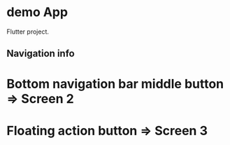 # demo App 

 Flutter project.

## Navigation info

# Bottom navigation bar middle button => Screen 2 <br />
# Floating action button => Screen 3


